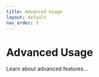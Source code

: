 ```yaml
---
title: Advanced Usage
layout: default
nav_order: 3
---
```

# Advanced Usage

Learn about advanced features...
